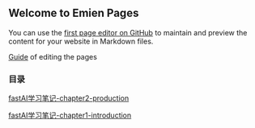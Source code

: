 ## Welcome to Emien Pages

You can use the [first page editor on GitHub](https://github.com/EEEmien/emien.github.io/edit/gh-pages/index.md) to maintain and preview the content for your website in Markdown files.

[Guide](guide.md) of editing the pages 

### 目录

[fastAI学习笔记-chapter2-production](fastAI学习笔记-02-production.md)

[fastAI学习笔记-chapter1-introduction](fastAI学习笔记-01-intro.md)

